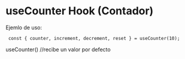 # useCounter Hook (Contador)

Ejemlo de uso:

```
 const { counter, increment, decrement, reset } = useCounter(10);
```

useCounter() //recibe un valor por defecto
